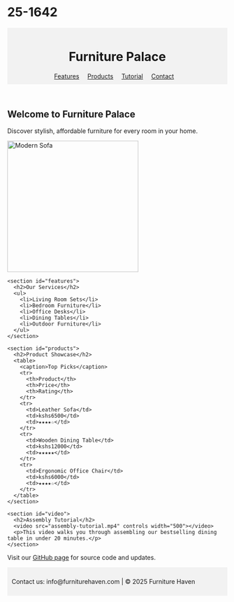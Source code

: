 # 25-1642
<!DOCTYPE html>
<html lang="en">
<head>
  <meta charset="UTF-8">
  <title>Furniture Palace</title>
  <style>
    table, th, td {
      border: 1px solid #444;
      border-collapse: collapse;
      padding: 8px;
    }
    caption {
      font-weight: bold;
      margin-bottom: 5px;
    }
    header, footer {
      background-color: #f2f2f2;
      padding: 10px;
    }
    nav a {
      margin-right: 15px;
    }
  </style>
</head>
<body>

  <header>
    <h1>Furniture Palace</h1>
    <nav>
      <a href="#features">Features</a>
      <a href="#products">Products</a>
      <a href="#video">Tutorial</a>
      <a href="#contact">Contact</a>
    </nav>
  </header>

  <main>
    <section>
      <h2>Welcome to Furniture Palace</h2>
      <p>Discover stylish, affordable furniture for every room in your home.</p>
      <img src="sofa.jpg" alt="Modern Sofa" width="300">
    </section>

    <section id="features">
      <h2>Our Services</h2>
      <ul>
        <li>Living Room Sets</li>
        <li>Bedroom Furniture</li>
        <li>Office Desks</li>
        <li>Dining Tables</li>
        <li>Outdoor Furniture</li>
      </ul>
    </section>

    <section id="products">
      <h2>Product Showcase</h2>
      <table>
        <caption>Top Picks</caption>
        <tr>
          <th>Product</th>
          <th>Price</th>
          <th>Rating</th>
        </tr>
        <tr>
          <td>Leather Sofa</td>
          <td>kshs6500</td>
          <td>★★★★☆</td>
        </tr>
        <tr>
          <td>Wooden Dining Table</td>
          <td>kshs12000</td>
          <td>★★★★★</td>
        </tr>
        <tr>
          <td>Ergonomic Office Chair</td>
          <td>kshs6000</td>
          <td>★★★★☆</td>
        </tr>
      </table>
    </section>

    <section id="video">
      <h2>Assembly Tutorial</h2>
      <video src="assembly-tutorial.mp4" controls width="500"></video>
      <p>This video walks you through assembling our bestselling dining table in under 20 minutes.</p>
    </section>
  </main>

  <aside>
    <p>Visit our <a href="https://github.com/yourusername">GitHub page</a> for source code and updates.</p>
  </aside>

  <footer id="contact">
    <p>Contact us: info@furniturehaven.com | &copy; 2025 Furniture Haven</p>
  </footer>

</body>
</html>  

